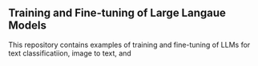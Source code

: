 ## Training and Fine-tuning of Large Langaue Models
This repository contains examples of training and fine-tuning of LLMs for text classificatiion, image to text, and 
